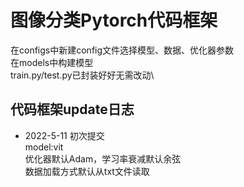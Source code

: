 # 图像分类Pytorch代码框架

在configs中新建config文件选择模型、数据、优化器参数\
在models中构建模型\
train.py/test.py已封装好好无需改动\

## 代码框架update日志
- 2022-5-11 初次提交\
model:vit\
优化器默认Adam，学习率衰减默认余弦\
数据加载方式默认从txt文件读取